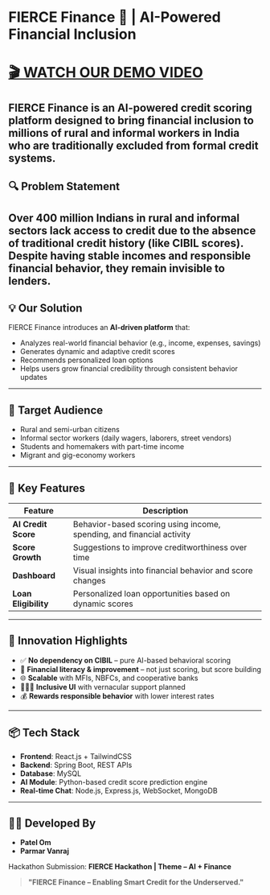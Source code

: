 # FIERCE Finance 💸 | AI-Powered Financial Inclusion

# [🎬 WATCH OUR DEMO VIDEO](https://drive.google.com/file/d/1GUMGba6go1wGG4DiZoZxra-ABHYPKnUp/view?usp=sharing)

**FIERCE Finance** is an AI-powered credit scoring platform designed to bring **financial inclusion** to millions of rural and informal workers in India who are traditionally excluded from formal credit systems.
---
## 🔍 Problem Statement
Over 400 million Indians in rural and informal sectors lack access to credit due to the absence of traditional credit history (like CIBIL scores). Despite having stable incomes and responsible financial behavior, they remain invisible to lenders.
---
## 💡 Our Solution
FIERCE Finance introduces an **AI-driven platform** that:
- Analyzes real-world financial behavior (e.g., income, expenses, savings)
- Generates dynamic and adaptive credit scores
- Recommends personalized loan options
- Helps users grow financial credibility through consistent behavior updates
---
## 🎯 Target Audience
- Rural and semi-urban citizens
- Informal sector workers (daily wagers, laborers, street vendors)
- Students and homemakers with part-time income
- Migrant and gig-economy workers
---
## 🚀 Key Features
| Feature            | Description                                                                 |
|--------------------|-----------------------------------------------------------------------------|
| **AI Credit Score**| Behavior-based scoring using income, spending, and financial activity       |
| **Score Growth**   | Suggestions to improve creditworthiness over time                           |
| **Dashboard**      | Visual insights into financial behavior and score changes                   |
| **Loan Eligibility**| Personalized loan opportunities based on dynamic scores                    |
---
## 🧠 Innovation Highlights
- ✅ **No dependency on CIBIL** – pure AI-based behavioral scoring
- 🌱 **Financial literacy & improvement** – not just scoring, but score building
- 🌐 **Scalable** with MFIs, NBFCs, and cooperative banks
- 🧑‍🤝‍🧑 **Inclusive UI** with vernacular support planned
- 💰 **Rewards responsible behavior** with lower interest rates
---
## 📦 Tech Stack
- **Frontend**: React.js + TailwindCSS
- **Backend**: Spring Boot, REST APIs
- **Database**: MySQL
- **AI Module**: Python-based credit score prediction engine
- **Real-time Chat**: Node.js, Express.js, WebSocket, MongoDB
---
## 👨‍💻 Developed By
- **Patel Om**
- **Parmar Vanraj**

Hackathon Submission: **FIERCE Hackathon | Theme – AI + Finance**
> **"FIERCE Finance – Enabling Smart Credit for the Underserved."**
